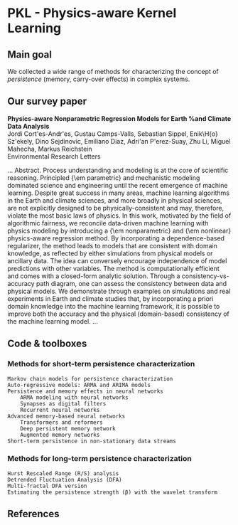 # PKL - Physics-aware Kernel Learning

## Main goal

We collected a wide range of methods for characterizing the concept of _persistence_ (memory, carry-over effects) in complex systems.

## Our survey paper

<b>Physics-aware Nonparametric Regression Models for Earth %and Climate Data Analysis</b><br>
Jordi Cort\'es-Andr\'es, Gustau Camps-Valls, Sebastian Sippel, Enik\H{o} Sz\'ekely,  Dino Sejdinovic, Emiliano Diaz, Adri\'an  P\'erez-Suay, Zhu Li, Miguel Mahecha, Markus Reichstein<br>
Environmental Research Letters

...
Abstract. Process understanding and modeling is at the core of scientific reasoning. Principled {\em parametric} and mechanistic modeling dominated science and engineering until the recent emergence of machine learning. Despite great success in many areas, machine learning algorithms in the Earth and climate sciences, and more broadly in physical sciences, are not explicitly designed to be physically-consistent and may, therefore, violate the most basic laws of physics. In this work, motivated by the field of algorithmic fairness, we reconcile data-driven machine learning with physics modeling by introducing a {\em nonparametric} and {\em nonlinear} physics-aware regression method. By incorporating a dependence-based regularizer, the method leads to models that are consistent with domain knowledge, as reflected by either simulations from physical models or ancillary data. The idea can conversely encourage independence of model predictions with other variables. The method is computationally efficient and comes with a closed-form analytic solution. Through a consistency-vs-accuracy path diagram, one can assess the consistency between data and physical models. We demonstrate through examples on simulations and real experiments in Earth and climate studies that, by incorporating a priori domain knowledge into the machine learning framework, it is possible to improve both the accuracy and the physical (domain-based) consistency of the machine learning model.
...

## Code & toolboxes

### Methods for short-term persistence characterization

```
Markov chain models for persistence characterization
Auto-regressive models: ARMA and ARIMA models
Persistence and memory effects in neural networks
    ARMA modeling with neural networks
    Synapses as digital filters
    Recurrent neural networks
Advanced memory-based neural networks
    Transformers and reformers
    Deep persistent memory network
    Augmented memory networks
Short-term persistence in non-stationary data streams
```

### Methods for long-term persistence characterization

```
Hurst Rescaled Range (R/S) analysis
Detrended Fluctuation Analysis (DFA)
Multi-fractal DFA version
Estimating the persistence strength (β) with the wavelet transform
```
## References
